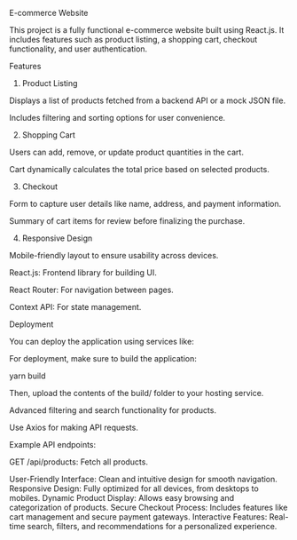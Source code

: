 E-commerce Website

This project is a fully functional e-commerce website built using React.js. It includes features such as product listing, a shopping cart, checkout functionality, and user authentication.

Features

1. Product Listing

Displays a list of products fetched from a backend API or a mock JSON file.

Includes filtering and sorting options for user convenience.

2. Shopping Cart

Users can add, remove, or update product quantities in the cart.

Cart dynamically calculates the total price based on selected products.

3. Checkout

Form to capture user details like name, address, and payment information.

Summary of cart items for review before finalizing the purchase.


4. Responsive Design

Mobile-friendly layout to ensure usability across devices.


React.js: Frontend library for building UI.

React Router: For navigation between pages.

Context API: For state management.



Deployment

You can deploy the application using services like:


For deployment, make sure to build the application:

yarn build

Then, upload the contents of the build/ folder to your hosting service.


Advanced filtering and search functionality for products.



Use Axios for making API requests.

Example API endpoints:

GET /api/products: Fetch all products.

User-Friendly Interface: Clean and intuitive design for smooth navigation.
Responsive Design: Fully optimized for all devices, from desktops to mobiles.
Dynamic Product Display: Allows easy browsing and categorization of products.
Secure Checkout Process: Includes features like cart management and secure payment gateways.
Interactive Features: Real-time search, filters, and recommendations for a personalized experience.